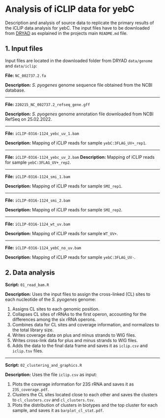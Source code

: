 # Analysis of iCLIP data for yebC

Description and analysis of source data to replicate the primary results of the iCLIP data analysis for yebC. The input files have to be downloaded from [DRYAD](https://doi.org/10.5061/dryad.j0zpc86rg) as explained in the projects main `README.md` file.

## 1. Input files

Input files are located in the downloaded folder from DRYAD `data/genome` and `data/iclip`:

**File:** `NC_002737.2.fa`

**Description:** *S. pyogenes* genome sequence file obtained from the NCBI database.

---
**File:** `220215_NC_002737.2_refseq_gene.gff`

**Description:** *S. pyogenes* genome annotation file downloaded from NCBI RefSeq on 25.02.2022.

---
**File:** `iCLIP-0316-1124_yebc_uv_1.bam`

**Description:** Mapping of iCLIP reads for sample `yebC:3FLAG_UV+_rep1`.

---
**File:** `iCLIP-0316-1124_yebc_uv_2.bam`
**Description:** Mapping of iCLIP reads for sample `yebC:3FLAG_UV+_rep2`.

---
**File:** `iCLIP-0316-1124_smi_1.bam`

**Description:** Mapping of iCLIP reads for sample `SMI_rep1`.

---
**File:** `iCLIP-0316-1124_smi_2.bam`

**Description:** Mapping of iCLIP reads for sample `SMI_rep2`.

---
**File:** `iCLIP-0316-1124_wt_uv.bam`

**Description:** Mapping of iCLIP reads for sample `WT_UV+`.

---
**File:** `iCLIP-0316-1124_yebC_no_uv.bam`

**Description:** Mapping of iCLIP reads for sample `yebC:3FLAG_UV-`.

## 2. Data analysis

**Script:** `01_read_bam.R`

**Description:** Uses the input files to assign the cross-linked (CL) sites to each nucleotide of the *S. pyogenes* genome:

1. Assigns CL sites to each genomic position.
2. Collapses CL sites of rRNAs to the first operon, accounting for the differences among the six rRNA operons.
3. Combines data for CL sites and coverage information, and normalizes to the total library size.
4. Writes coverage data on plus and minus strands to WIG files.
5. Writes cross-link data for plus and minus strands to WIG files.
6. Adds the data to the final data frame and saves it as `iclip.csv` and `iclip.tsv` files.

---

**Script:** `02_clustering_and_graphics.R`

**Description:** Uses the file `iclip.csv` as input:

1. Plots the coverage information for 23S rRNA and saves it as `23S_coverage.pdf`.
2. Clusters the CL sites located close to each other and saves the clusters to `cl_clusters.csv` and `cl_clusters.tsv`.
3. Plots the distribution of clusters in biotypes and the top cluster for each sample, and saves it as `barplot_cl_stat.pdf`.
